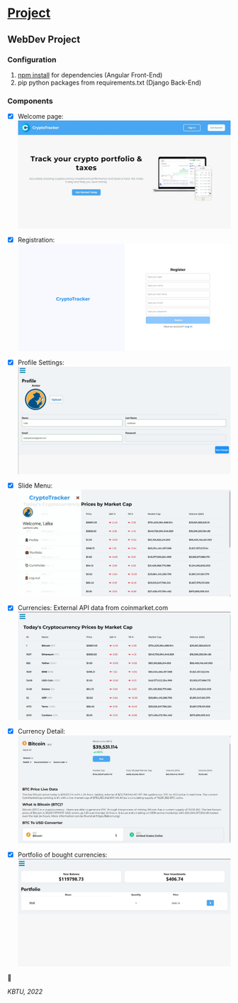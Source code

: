 # [Project](https://github.com/AsselyaRaim/WebProjectSpring2022/blob/main/Project%20requirements.pdf)
## WebDev Project

### Configuration
1. [npm install](https://angular.io/guide/npm-packages) for dependencies (Angular Front-End)
2. pip python packages from requirements.txt (Django Back-End) 

### Components

- [x] Welcome page:
![This is an image](https://github.com/AsselyaRaim/WebProjectSpring2022/blob/main/Screenshots/1.jpg)

- [x] Registration:
![This is an image](https://github.com/AsselyaRaim/WebProjectSpring2022/blob/main/Screenshots/2.jpg)

- [x] Profile Settings:
![This is an image](https://github.com/AsselyaRaim/WebProjectSpring2022/blob/main/Screenshots/3.jpg)

- [x] Slide Menu: 
![This is an image](https://github.com/AsselyaRaim/WebProjectSpring2022/blob/main/Screenshots/4.jpg)

- [x] Currencies: 
External API data from coinmarket.com
![This is an image](https://github.com/AsselyaRaim/WebProjectSpring2022/blob/main/Screenshots/5.jpg)

- [x] Currency Detail: 
![This is an image](https://github.com/AsselyaRaim/WebProjectSpring2022/blob/main/Screenshots/6.jpg)

- [x] Portfolio of bought currencies: 
![This is an image](https://github.com/AsselyaRaim/WebProjectSpring2022/blob/main/Screenshots/7.jpg)

:tada:

*KBTU, 2022*
